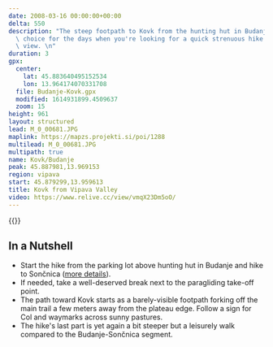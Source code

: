 ```yaml
---
date: 2008-03-16 00:00:00+00:00
delta: 550
description: "The steep footpath to Kovk from the hunting hut in Budanje is an excellent\
  \ choice for the days when you're looking for a quick strenuous hike with a fantastic\
  \ view. \n"
duration: 3
gpx:
  center:
    lat: 45.883640495152534
    lon: 13.964174070331708
  file: Budanje-Kovk.gpx
  modified: 1614931899.4509637
  zoom: 15
height: 961
layout: structured
lead: M_0_00681.JPG
maplink: https://mapzs.projekti.si/poi/1288
multilead: M_0_00681.JPG
multipath: true
name: Kovk/Budanje
peak: 45.887981,13.969153
region: vipava
start: 45.879299,13.959613
title: Kovk from Vipava Valley
video: https://www.relive.cc/view/vmqX23Dm5oO/
---
```

{{<hike-details description="yes">}}

## In a Nutshell

* Start the hike from the parking lot above hunting hut in Budanje and hike to Sončnica ([more details](../../soncnica)).
* If needed, take a well-deserved break next to the paragliding take-off point.
* The path toward Kovk starts as a barely-visible footpath forking off the main trail a few meters away from the plateau edge. Follow a sign for Col and waymarks across sunny pastures.
* The hike's last part is yet again a bit steeper but a leisurely walk compared to the Budanje-Sončnica segment.
